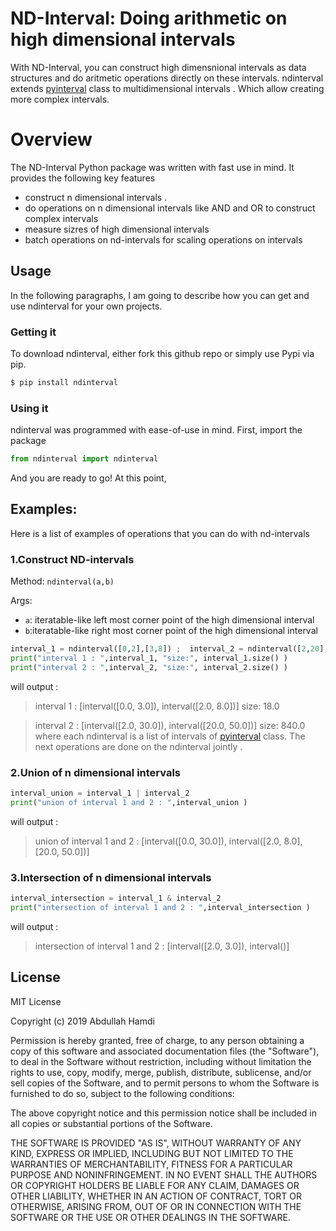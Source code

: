 # ND-Interval: Doing arithmetic on high dimensional intervals 

With ND-Interval, you can construct high dimensnional intervals as data structures and do aritmetic operations directly on these intervals. ndinterval extends [pyinterval](https://github.com/taschini/pyinterval) class to multidimensional intervals . Which allow creating more complex intervals. 

# Overview
The ND-Interval Python package was written with fast use in mind. It provides the following key features

  - construct n dimensional intervals .
  - do operations on n dimensional intervals like AND and OR to construct complex intervals
  - measure sizres of high dimensional intervals  
  - batch operations on nd-intervals for scaling operations on intervals 


## Usage

In the following paragraphs, I am going to describe how you can get and use ndinterval for your own projects.

###  Getting it

To download ndinterval, either fork this github repo or simply use Pypi via pip.
```sh
$ pip install ndinterval
```

### Using it

ndinterval was programmed with ease-of-use in mind. First, import the package

```Python
from ndinterval import ndinterval
```

And you are ready to go! At this point, 

## Examples:
Here is a list of examples of operations that you can do with nd-intervals 

### 1.Construct ND-intervals 
Method: `ndinterval(a,b)`

Args: 
- `a`: iteratable-like left most corner point of the high dimensional interval   
- `b`:iteratable-like right most corner point of the high dimensional interval

```Python
interval_1 = ndinterval([0,2],[3,8]) ;  interval_2 = ndinterval([2,20],[30,50])
print("interval 1 : ",interval_1, "size:", interval_1.size() )
print("interval 2 : ",interval_2, "size:", interval_2.size() )

```
will output :
>interval 1 :  [interval([0.0, 3.0]), interval([2.0, 8.0])] size: 18.0

>interval 2 :  [interval([2.0, 30.0]), interval([20.0, 50.0])] size: 840.0
where each ndinterval is a list of intervals of [pyinterval](https://github.com/taschini/pyinterval) class. The next operations are done on the ndinterval jointly .
### 2.Union of n dimensional intervals 

```Python
interval_union = interval_1 | interval_2
print("union of interval 1 and 2 : ",interval_union )
```
will output :
>union of interval 1 and 2 :  [interval([0.0, 30.0]), interval([2.0, 8.0], [20.0, 50.0])]

### 3.Intersection of n dimensional intervals 
```Python
interval_intersection = interval_1 & interval_2
print("intersection of interval 1 and 2 : ",interval_intersection )
```
will output :
>intersection of interval 1 and 2 :  [interval([2.0, 3.0]), interval()]


License
----

MIT License

Copyright (c) 2019 Abdullah Hamdi


Permission is hereby granted, free of charge, to any person obtaining a copy
of this software and associated documentation files (the "Software"), to deal
in the Software without restriction, including without limitation the rights
to use, copy, modify, merge, publish, distribute, sublicense, and/or sell
copies of the Software, and to permit persons to whom the Software is
furnished to do so, subject to the following conditions:

The above copyright notice and this permission notice shall be included in all
copies or substantial portions of the Software.

THE SOFTWARE IS PROVIDED "AS IS", WITHOUT WARRANTY OF ANY KIND, EXPRESS OR
IMPLIED, INCLUDING BUT NOT LIMITED TO THE WARRANTIES OF MERCHANTABILITY,
FITNESS FOR A PARTICULAR PURPOSE AND NONINFRINGEMENT. IN NO EVENT SHALL THE
AUTHORS OR COPYRIGHT HOLDERS BE LIABLE FOR ANY CLAIM, DAMAGES OR OTHER
LIABILITY, WHETHER IN AN ACTION OF CONTRACT, TORT OR OTHERWISE, ARISING FROM,
OUT OF OR IN CONNECTION WITH THE SOFTWARE OR THE USE OR OTHER DEALINGS IN THE
SOFTWARE.
